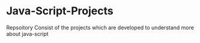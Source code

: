 # Java-Script-Projects
Repsoitory Consist of the projects which are developed to understand more about java-script
